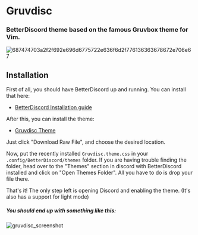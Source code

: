 Gruvdisc
========
### BetterDiscord theme based on the famous Gruvbox theme for Vim.

![687474703a2f2f692e696d6775722e636f6d2f776136363678672e706e67](https://user-images.githubusercontent.com/127806458/235155483-a7de1bc4-75d7-4543-a729-f1d09ba66294.png)

## Installation
First of all, you should have BetterDiscord up and running. You can install that here: 

* [BetterDiscord Installation guide](https://docs.betterdiscord.app/users/getting-started/installation)

After this, you can install the theme:

* [Gruvdisc Theme](https://github.com/WMagueta/Gruvdisc/blob/main/Gruvdisc.theme.css)

Just click "Download Raw File", and choose the desired location.

Now, put the recently installed `Gruvdisc.theme.css` in your `.config/BetterDiscord/themes` folder. If you are having trouble finding the folder, head over to the "Themes" section in discord with BetterDiscord installed and click on "Open Themes Folder". All you have to do is drop your file there.

That's it! The only step left is opening Discord and enabling the theme.
(It's also has a support for light mode)

##### You should end up with something like this:

![gruvdisc_screenshot](https://user-images.githubusercontent.com/127806458/235154656-1a590f9a-0957-4507-95cd-148536627c73.jpg)

